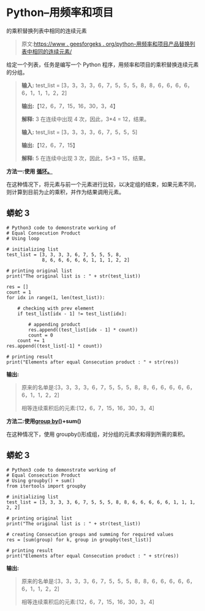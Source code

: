 # Python–用频率和项目

的乘积替换列表中相同的连续元素

> 原文:[https://www . geesforgeks . org/python-用频率和项目产品替换列表中相同的连续元素/](https://www.geeksforgeeks.org/python-replace-identical-consecutive-elements-in-list-with-product-of-the-frequency-and-item/)

给定一个列表，任务是编写一个 Python 程序，用频率和项目的乘积替换连续元素的分组。

> **输入:** test_list = [3，3，3，3，6，7，5，5，5，8，8，6，6，6，6，6，1，1，1，2，2]
> 
> **输出:**【12，6，7，15，16，30，3，4】
> 
> **解释:** 3 在连续中出现 4 次，因此，3*4 = 12，结果。
> 
> **输入:** test_list = [3，3，3，3，6，7，5，5，5]
> 
> **输出:**【12，6，7，15】
> 
> **解释:** 5 在连续中出现 3 次，因此，5*3 = 15，结果。

**方法一:使用** [**循环。**](https://www.geeksforgeeks.org/loops-in-python/)

在这种情况下，将元素与前一个元素进行比较，以决定组的结束，如果元素不同，则计算到目前为止的乘积，并作为结果调用元素。

## 蟒蛇 3

```
# Python3 code to demonstrate working of
# Equal Consecution Product
# Using loop

# initializing list
test_list = [3, 3, 3, 3, 6, 7, 5, 5, 5, 8,
             8, 6, 6, 6, 6, 6, 1, 1, 1, 2, 2]

# printing original list
print("The original list is : " + str(test_list))

res = []
count = 1
for idx in range(1, len(test_list)):

    # checking with prev element
    if test_list[idx - 1] != test_list[idx]:

        # appending product
        res.append((test_list[idx - 1] * count))
        count = 0
    count += 1
res.append((test_list[-1] * count))

# printing result
print("Elements after equal Consecution product : " + str(res))
```

**输出:**

> 原来的名单是:[3，3，3，3，6，7，5，5，5，8，8，6，6，6，6，6，6，1，1，2，2]
> 
> 相等连续乘积后的元素:[12，6，7，15，16，30，3，4]

**方法二:使用**[**group by()**](https://www.geeksforgeeks.org/itertools-groupby-in-python/)**+sum()**

在这种情况下，使用 groupby()形成组，对分组的元素求和得到所需的乘积。

## 蟒蛇 3

```
# Python3 code to demonstrate working of
# Equal Consecution Product
# Using groupby() + sum()
from itertools import groupby

# initializing list
test_list = [3, 3, 3, 3, 6, 7, 5, 5, 5, 8, 8, 6, 6, 6, 6, 6, 1, 1, 1, 2, 2]

# printing original list
print("The original list is : " + str(test_list))

# creating Consecution groups and summing for required values
res = [sum(group) for k, group in groupby(test_list)]

# printing result
print("Elements after equal Consecution product : " + str(res))
```

**输出:**

> 原来的名单是:[3，3，3，3，6，7，5，5，5，8，8，6，6，6，6，6，6，1，1，2，2]
> 
> 相等连续乘积后的元素:[12，6，7，15，16，30，3，4]